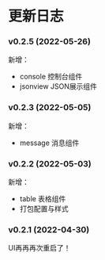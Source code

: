 # 更新日志

### v0.2.5 (2022-05-26)

新增：
- console 控制台组件
- jsonview JSON展示组件

### v0.2.3 (2022-05-05)

新增：
- message 消息组件

### v0.2.2 (2022-05-03)

新增：
- table 表格组件
- 打包配置与样式

### v0.2.1 (2022-04-30)
    
UI再再再次重启了！